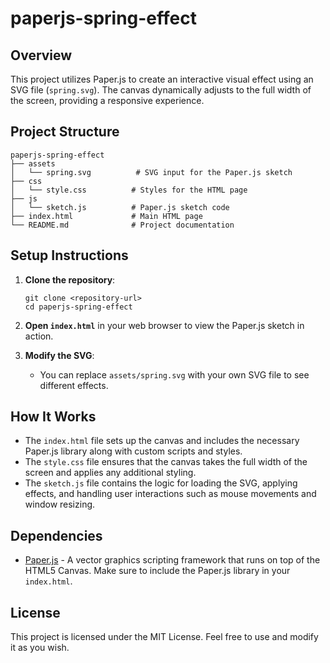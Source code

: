 # paperjs-spring-effect

## Overview
This project utilizes Paper.js to create an interactive visual effect using an SVG file (`spring.svg`). The canvas dynamically adjusts to the full width of the screen, providing a responsive experience.

## Project Structure
```
paperjs-spring-effect
├── assets
│   └── spring.svg          # SVG input for the Paper.js sketch
├── css
│   └── style.css          # Styles for the HTML page
├── js
│   └── sketch.js          # Paper.js sketch code
├── index.html             # Main HTML page
└── README.md              # Project documentation
```

## Setup Instructions
1. **Clone the repository**:
   ```
   git clone <repository-url>
   cd paperjs-spring-effect
   ```

2. **Open `index.html`** in your web browser to view the Paper.js sketch in action.

3. **Modify the SVG**:
   - You can replace `assets/spring.svg` with your own SVG file to see different effects.

## How It Works
- The `index.html` file sets up the canvas and includes the necessary Paper.js library along with custom scripts and styles.
- The `style.css` file ensures that the canvas takes the full width of the screen and applies any additional styling.
- The `sketch.js` file contains the logic for loading the SVG, applying effects, and handling user interactions such as mouse movements and window resizing.

## Dependencies
- [Paper.js](http://paperjs.org/) - A vector graphics scripting framework that runs on top of the HTML5 Canvas. Make sure to include the Paper.js library in your `index.html`.

## License
This project is licensed under the MIT License. Feel free to use and modify it as you wish.